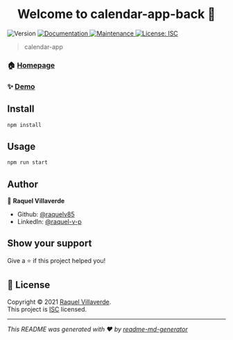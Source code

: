 <h1 align="center">Welcome to calendar-app-back 👋</h1>
<p>
  <img alt="Version" src="https://img.shields.io/badge/version-1.0.0-blue.svg?cacheSeconds=2592000" />
  <a href="https://github.com/raquelv85/calendar-app-back#readme" target="_blank">
    <img alt="Documentation" src="https://img.shields.io/badge/documentation-yes-brightgreen.svg" />
  </a>
  <a href="https://github.com/raquelv85/calendar-app-back/graphs/commit-activity" target="_blank">
    <img alt="Maintenance" src="https://img.shields.io/badge/Maintained%3F-yes-green.svg" />
  </a>
  <a href="https://github.com/raquelv85/calendar-app-back/blob/master/LICENSE" target="_blank">
    <img alt="License: ISC" src="https://img.shields.io/github/license/raquelv85/calendar-app-back" />
  </a>
</p>

> calendar-app

### 🏠 [Homepage](https://mern-calendar-app-rv.herokuapp.com/)

### ✨ [Demo](https://mern-calendar-app-rv.herokuapp.com/)

## Install

```sh
npm install
```

## Usage

```sh
npm run start
```

## Author

👤 **Raquel Villaverde**

* Github: [@raquelv85](https://github.com/raquelv85)
* LinkedIn: [@raquel-v-p](https://linkedin.com/in/raquel-v-p)

## Show your support

Give a ⭐️ if this project helped you!

## 📝 License

Copyright © 2021 [Raquel Villaverde](https://github.com/raquelv85).<br />
This project is [ISC](https://github.com/raquelv85/calendar-app-back/blob/master/LICENSE) licensed.

***
_This README was generated with ❤️ by [readme-md-generator](https://github.com/kefranabg/readme-md-generator)_
